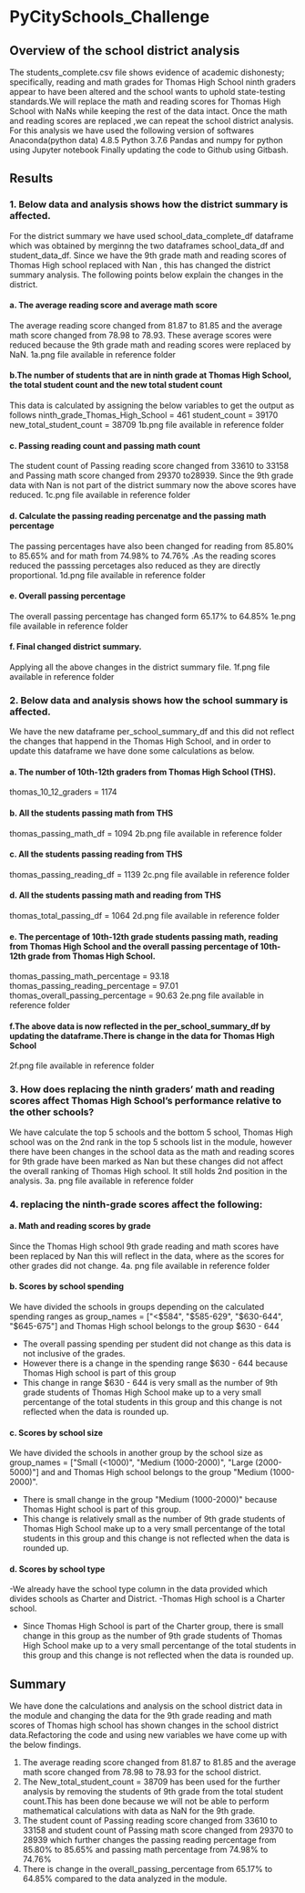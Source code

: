 # PyCitySchools_Challenge

## Overview of the school district analysis 
The students_complete.csv file shows evidence of academic dishonesty; specifically, reading and math grades for Thomas High School ninth graders appear to have been altered and the school wants to uphold state-testing standards.We will replace the math and reading scores for Thomas High School with NaNs while keeping the rest of the data intact. Once the math and reading scores are replaced ,we can repeat the school district analysis. 
For this analysis we have used the following version of softwares
Anaconda(python data) 4.8.5
Python 3.7.6 
Pandas and numpy for python using Jupyter notebook
Finally updating the code to Github using Gitbash.

## Results
### 1. Below data and analysis shows how the district summary is affected.
For the district summary we have used school_data_complete_df dataframe which was obtained by merginng the two dataframes school_data_df and     student_data_df. Since we have the 9th grade math and reading scores of Thomas High school replaced with Nan , this has changed the district summary analysis.
The following points below explain the changes in the district. 

#### a. The average reading score and average math score
The average reading score changed from 81.87 to 81.85 and the average math score changed from 78.98 to 78.93. These average scores were reduced because the 9th grade math and reading scores were replaced by NaN.
1a.png file available in reference folder

#### b.The number of students that are in ninth grade at Thomas High School, the total student count  and the new total student count
This data is calculated by assigning the below variables to get the output as follows
ninth_grade_Thomas_High_School = 461
student_count = 39170
new_total_student_count = 38709 
1b.png file available in reference folder

#### c. Passing reading count and passing math count
The student count of Passing reading score changed from 33610 to 33158 and Passing math score changed from 29370 to28939. Since the 9th grade data with Nan is not part of the district summary now the above scores have reduced.
1c.png file available in reference folder

#### d. Calculate the passing reading percenatge and the passing math percentage
The passing percentages have also been changed for reading from 85.80% to 85.65% and for math from 74.98% to 74.76% .As the reading scores reduced the passsing percetages also reduced as they are directly proportional.
1d.png file available in reference folder

#### e. Overall passing percentage
The overall passing percentage has changed form 65.17% to 64.85%
1e.png file available in reference folder

#### f. Final changed district summary.
Applying all the above changes in the district summary file.
1f.png file available in reference folder

### 2. Below data and analysis shows how the school summary is affected.
We have the new dataframe per_school_summary_df and this did not reflect the changes that happend in the Thomas High School, and in order to update this dataframe we have done some calculations as below.

#### a. The number of 10th-12th graders from Thomas High School (THS).
thomas_10_12_graders = 1174

#### b. All the students passing math from THS
thomas_passing_math_df = 1094
2b.png file available in reference folder

#### c. All the students passing reading from THS
thomas_passing_reading_df = 1139
2c.png file available in reference folder

#### d. All the students passing math and reading from THS
thomas_total_passing_df = 1064
2d.png file available in reference folder

#### e. The percentage of 10th-12th grade students passing math, reading from Thomas High School and the overall passing percentage of 10th-12th grade from Thomas High School.
thomas_passing_math_percentage = 93.18
thomas_passing_reading_percentage = 97.01
thomas_overall_passing_percentage = 90.63
2e.png file available in reference folder

#### f.The above data is now reflected in the per_school_summary_df by updating the dataframe.There is change in the data for Thomas High School
2f.png file available in reference folder

### 3. How does replacing the ninth graders’ math and reading scores affect Thomas High School’s performance relative to the other schools?
We have calculate the top 5 schools and the bottom 5 school, Thomas High school was on the 2nd rank in the top 5 schools list in the module, however there have been changes in the school data as the math and reading scores for 9th grade have been marked as Nan but these changes did not affect the overall ranking of Thomas High school. It still holds 2nd position in the analysis.
3a. png file available in reference folder

### 4. replacing the ninth-grade scores affect the following:
#### a. Math and reading scores by grade
Since the Thomas High school 9th grade reading and math scores have been replaced by Nan this will reflect in the data, where as the scores for other grades did not change.
4a. png file available in reference folder

#### b. Scores by school spending
We have divided the schools in groups depending on the calculated spending ranges as group_names = ["<$584", "$585-629", "$630-644", "$645-675"] and Thomas High school belongs to the group $630 - 644
- The overall passing spending per student did not change as this data is not inclusive of the grades.
- However there is a change in the spending range $630 - 644 because Thomas High school is part of this group
- This change in range $630 - 644 is very small as the number of 9th grade students of Thomas High School make up to a very small percentange of the total students in this group and this change is not reflected when the data is rounded up.

#### c. Scores by school size
We have divided the schools in another group by the school size as group_names = ["Small (<1000)", "Medium (1000-2000)", "Large (2000-5000)"] and and Thomas High school belongs to the group "Medium (1000-2000)".
- There is small change in the group "Medium (1000-2000)" because Thomas Hight school is part of this group.
- This change is relatively small as the number of 9th grade students of Thomas High School make up to a very small percentange of the total students in this group and this change is not reflected when the data is rounded up.

#### d. Scores by school type
-We already have the school type column in the data provided which divides schools as Charter and District.
-Thomas High school is a Charter school.
- Since Thomas High School is part of the Charter group, there is small change in this group as the number of 9th grade students of Thomas High School make up to a very small percentange of the total students in this group and this change is not reflected when the data is rounded up.

## Summary
We have done the calculations and analysis on the school district data in the module and changing the data for the 9th grade reading and math scores of Thomas high school has shown changes in the school district data.Refactoring the code and using new variables we have come up with the below findings.
1. The average reading score changed from 81.87 to 81.85 and the average math score changed from 78.98 to 78.93 for the school district.
2. The New_total_student_count = 38709 has been used for the further analysis by removing the students of 9th grade from the total student count.This has been done because we will not be able to perform mathematical calculations with data as NaN for the 9th grade.
3. The student count of Passing reading score changed from 33610 to 33158 and student count of Passing math score changed from 29370 to 28939 which further changes the passing reading percentage from 85.80% to 85.65% and passing math percentage from 74.98% to 74.76%
4. There is change in the overall_passing_percentage from 65.17% to 64.85% compared to the data analyzed in the module.






	

	
